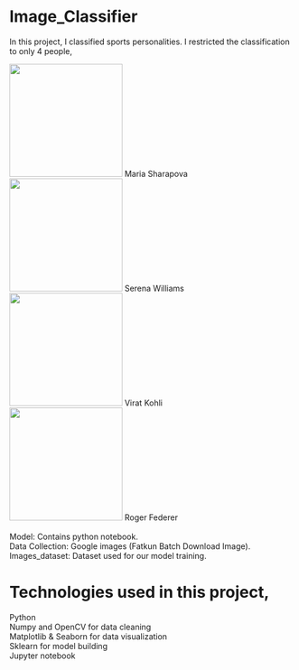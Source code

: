# Image_Classifier

In this project, I classified sports personalities. I restricted the classification to only 4 people,

<img src="https://github.com/pdheeraj190802/Image_Classifier/assets/98040022/fc5dda2a-295a-45f0-9f91-e6fe0fb1c06f" width="200" />
Maria Sharapova <br />
<img src="https://github.com/pdheeraj190802/Image_Classifier/assets/98040022/86606d57-1da8-4b2d-a61a-d4b483f1bf30" width="200" />
Serena Williams <br />
<img src="https://github.com/pdheeraj190802/Image_Classifier/assets/98040022/c123a813-2d70-4f72-a6e7-62abc8ffd4db" width="200" />
Virat Kohli <br />
<img src="https://github.com/pdheeraj190802/Image_Classifier/assets/98040022/70f6347e-6ef6-4b8b-9a2c-147e8d8e0deb" width="200" />
Roger Federer <br />

<br />
Model: Contains python notebook. <br />
Data Collection: Google images (Fatkun Batch Download Image). <br />
Images_dataset: Dataset used for our model training. <br />

# Technologies used in this project,

Python <br />
Numpy and OpenCV for data cleaning <br />
Matplotlib & Seaborn for data visualization <br />
Sklearn for model building <br />
Jupyter notebook <br />
